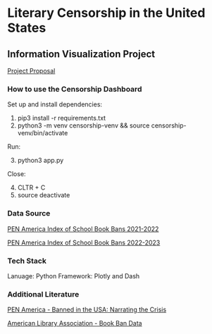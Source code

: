 # Literary Censorship in the United States
## Information Visualization Project

[Project Proposal](https://drive.google.com/file/d/1pN6PEiEg98IITE4-kK9jr2LfjAmglOwo/view?usp=sharing)

### How to use the Censorship Dashboard
Set up and install dependencies:

1. pip3 install -r requirements.txt
2. python3 -m venv censorship-venv && source censorship-venv/bin/activate

Run: 

3. python3 app.py

Close: 

4. CLTR + C
5. source deactivate

### Data Source
[PEN America Index of School Book Bans 2021-2022](https://pen.org/banned-book-list-2021-2022/?)

[PEN America Index of School Book Bans 2022-2023](https://pen.org/2023-banned-book-list/)

### Tech Stack
Lanuage:  Python
Framework:  Plotly and Dash

### Additional Literature
[PEN America - Banned in the USA: Narrating the Crisis](https://pen.org/report/narrating-the-crisis/)

[American Library Association - Book Ban Data](https://www.ala.org/advocacy/bbooks/book-ban-data)
